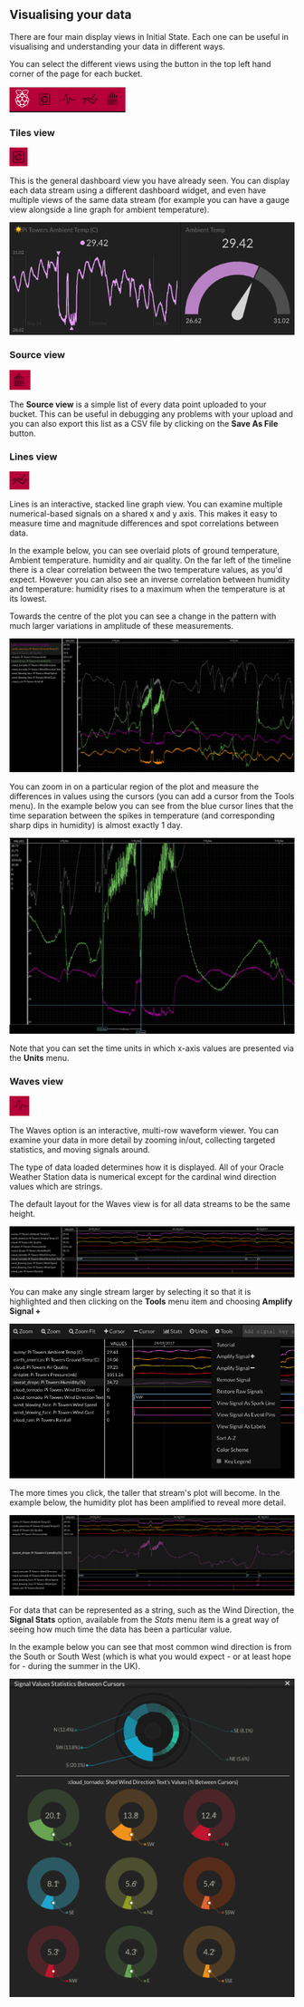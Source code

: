 ## Visualising your data
There are four main display views in Initial State. Each one can be useful in visualising and understanding your data in different ways.

You can select the different views using the button in the top left hand corner of the page for each bucket.

![](images/image21.png)

### Tiles view

![](images/image24.png)

This is the general dashboard view you have already seen. You can display each data stream using a different dashboard widget, and even have multiple views of the same data stream (for example you can have a gauge view alongside a line graph for ambient temperature).

![](images/image22.png)

### Source view

![](images/image25.png)

The **Source view** is a simple list of every data point uploaded to your bucket. This can be useful in debugging any problems with your upload and you can also export this list as a CSV file by clicking on the **Save As File** button.


### Lines view

![](images/image27.png)

Lines is an interactive, stacked line graph view. You can examine multiple numerical-based signals on a shared x and y axis. This makes it easy to measure time and magnitude differences and spot correlations between data.

In the example below, you can see overlaid plots of ground temperature, Ambient temperature. humidity and air quality. On the far left of the timeline there is a clear correlation between the two temperature values, as you'd expect. However you can also see an inverse correlation between humidity and temperature: humidity rises to a maximum when the temperature is at its lowest.

Towards the centre of the plot you can see a change in the pattern with much larger variations in amplitude of these measurements.

![](images/image19.png)

You can zoom in on a particular region of the plot and measure the differences in values using the cursors (you can add a cursor from the Tools menu). In the example below you can see from the blue cursor lines that the time separation between the spikes in temperature (and corresponding sharp dips in humidity) is almost exactly 1 day.

![](images/image20.png)

Note that you can set the time units in which x-axis values are presented via the **Units** menu.

### Waves view

![](images/image26.png)

The Waves option is an interactive, multi-row waveform viewer. You can examine your data in more detail by zooming in/out, collecting targeted statistics, and moving signals around.

The type of data loaded determines how it is displayed.  All of your Oracle Weather Station data is numerical except for the cardinal wind direction values which are strings. 

The default layout for the Waves view is for all data streams to be the same height.

![](images/image16.png)

You can make any single stream larger by selecting it so that it is highlighted and then clicking on the **Tools** menu item and choosing **Amplify Signal +**


![](images/image17.png)

The more times you click, the taller that stream's plot will become. In the example below, the humidity plot has been amplified to reveal more detail.

![](images/image18.png)

For data that can be represented as a string, such as the Wind Direction, the **Signal Stats** option, available from the *Stats* menu item is a great way of seeing how much time the data has been a particular value.

In the example below you can see that most common wind direction is from the South or South West (which is what you would expect - or at least hope for - during the summer in the UK).

![](images/image15.png)
